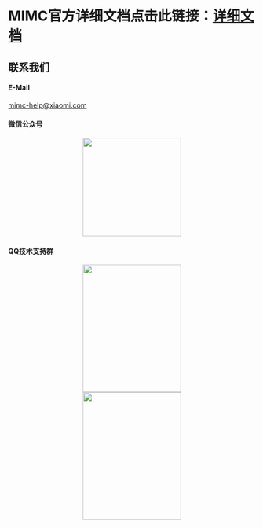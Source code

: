 # MIMC官方详细文档点击此链接：[详细文档](https://admin.mimc.chat.xiaomi.net/docs/0407-go.html)

## 联系我们

#### E-Mail

mimc-help@xiaomi.com

#### 微信公众号

<div align="center"><img width="200" height="200" src="https://admin.mimc.chat.xiaomi.net/docs/img-folder/MIMC-Official-Accounts.jpg"/></div>

#### QQ技术支持群

<div align="center"><img width="200" height="260" src="https://admin.mimc.chat.xiaomi.net/docs/img-folder/MIMC-QQGroup.png"/></div>

<div align="center"><img width="200" height="260" src="https://admin.mimc.chat.xiaomi.net/docs/img-folder/MIMC-QQGroup2.jpeg"/></div>
